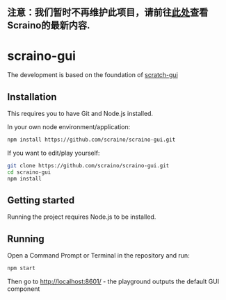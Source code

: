 ## 注意：我们暂时不再维护此项目，请前往[此处](https://github.com/yahb/scraino-gui)查看Scraino的最新内容.

# scraino-gui
The development is based on the foundation of [scratch-gui](https://github.com/LLK/scratch-gui)

## Installation
This requires you to have Git and Node.js installed.

In your own node environment/application:
```bash
npm install https://github.com/scraino/scraino-gui.git
```
If you want to edit/play yourself:
```bash
git clone https://github.com/scraino/scraino-gui.git
cd scraino-gui
npm install
```

## Getting started
Running the project requires Node.js to be installed.

## Running
Open a Command Prompt or Terminal in the repository and run:
```bash
npm start
```
Then go to [http://localhost:8601/](http://localhost:8601/) - the playground outputs the default GUI component
